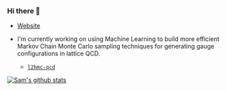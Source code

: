 ### Hi there 👋

- [Website](https://www.samforeman.me)

- I'm currently working on using Machine Learning to build more efficient Markov Chain Monte Carlo sampling techniques for generating gauge configurations in lattice QCD.
  - [`l2hmc-qcd`](https://github.com/saforem2/l2hmc-qcd/)

[![Sam's github stats](https://github-readme-stats.vercel.app/api?username=saforem2)](https://github.com/saforem2/github-readme-stats)


<!--
**saforem2/saforem2** is a ✨ _special_ ✨ repository because its `README.md` (this file) appears on your GitHub profile.

Here are some ideas to get you started:

- 🔭 I’m currently working on ...
- 🌱 I’m currently learning ...
- 👯 I’m looking to collaborate on ...
- 🤔 I’m looking for help with ...
- 💬 Ask me about ...
- 📫 How to reach me: ...
- 😄 Pronouns: ...
- ⚡ Fun fact: ...
-->

